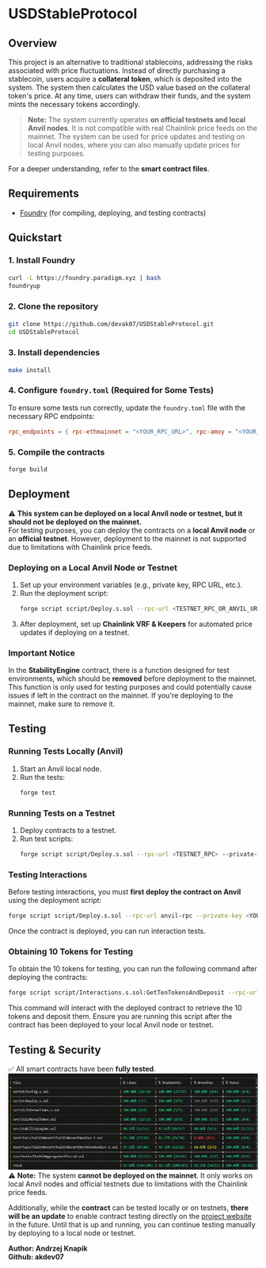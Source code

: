 # USDStableProtocol  

## Overview  
This project is an alternative to traditional stablecoins, addressing the risks associated with price fluctuations. Instead of directly purchasing a stablecoin, users acquire a **collateral token**, which is deposited into the system. The system then calculates the USD value based on the collateral token's price. At any time, users can withdraw their funds, and the system mints the necessary tokens accordingly.  

> **Note:** The system currently operates **on official testnets and local Anvil nodes**. It is not compatible with real Chainlink price feeds on the mainnet. The system can be used for price updates and testing on local Anvil nodes, where you can also manually update prices for testing purposes. 

For a deeper understanding, refer to the **smart contract files**.

## Requirements  
- [Foundry](https://github.com/foundry-rs/foundry) (for compiling, deploying, and testing contracts)  

## Quickstart  

### 1. Install Foundry  
```sh
curl -L https://foundry.paradigm.xyz | bash  
foundryup  
```  

### 2. Clone the repository  
```sh
git clone https://github.com/devak07/USDStableProtocol.git  
cd USDStableProtocol  
```  

### 3. Install dependencies  
```sh
make install  
```  

### 4. Configure `foundry.toml` (Required for Some Tests)  
To ensure some tests run correctly, update the `foundry.toml` file with the necessary RPC endpoints:  
```toml
rpc_endpoints = { rpc-ethmainnet = "<YOUR_RPC_URL>", rpc-amoy = "<YOUR_RPC_URL>", anvil-rpc = "127.0.0.1:8545" }
```

### 5. Compile the contracts  
```sh
forge build  
```  

## Deployment  

⚠️ **This system can be deployed on a local Anvil node or testnet, but it should not be deployed on the mainnet.**  
For testing purposes, you can deploy the contracts on a **local Anvil node** or an **official testnet**. However, deployment to the mainnet is not supported due to limitations with Chainlink price feeds.

### Deploying on a Local Anvil Node or Testnet  

1. Set up your environment variables (e.g., private key, RPC URL, etc.).  
2. Run the deployment script:  
   ```sh
   forge script script/Deploy.s.sol --rpc-url <TESTNET_RPC_OR_ANVIL_URL> --private-key <YOUR_PRIVATE_KEY> --broadcast  
   ```  
3. After deployment, set up **Chainlink VRF & Keepers** for automated price updates if deploying on a testnet.  

### Important Notice  
In the **StabilityEngine** contract, there is a function designed for test environments, which should be **removed** before deployment to the mainnet. This function is only used for testing purposes and could potentially cause issues if left in the contract on the mainnet. If you're deploying to the mainnet, make sure to remove it.

## Testing  

### Running Tests Locally (Anvil)  

1. Start an Anvil local node.  
2. Run the tests:  
   ```sh
   forge test  
   ```  

### Running Tests on a Testnet  
1. Deploy contracts to a testnet.  
2. Run test scripts:  
   ```sh
   forge script script/Deploy.s.sol --rpc-url <TESTNET_RPC> --private-key <YOUR_PRIVATE_KEY> --broadcast  
   ```  

### Testing Interactions  
Before testing interactions, you must **first deploy the contract on Anvil** using the deployment script:
```sh
forge script script/Deploy.s.sol --rpc-url anvil-rpc --private-key <YOUR_PRIVATE_KEY> --broadcast
```
Once the contract is deployed, you can run interaction tests.

### Obtaining 10 Tokens for Testing  
To obtain the 10 tokens for testing, you can run the following command after deploying the contracts:

```sh
forge script script/Interactions.s.sol:GetTenTokensAndDeposit --rpc-url <TESTNET_RPC_OR_ANVIL_URL> --private-key <YOUR_PRIVATE_KEY> --broadcast 
```

This command will interact with the deployed contract to retrieve the 10 tokens and deposit them. Ensure you are running this script after the contract has been deployed to your local Anvil node or testnet.

## Testing & Security  
✅ All smart contracts have been **fully tested**.  
![Alt text](img/coverage.png)  
⚠️ **Note:** The system **cannot be deployed on the mainnet**. It only works on local Anvil nodes and official testnets due to limitations with the Chainlink price feeds.  

Additionally, while the **contract** can be tested locally or on testnets, **there will be an update** to enable contract testing directly on the [project website](#) in the future. Until that is up and running, you can continue testing manually by deploying to a local node or testnet.

**Author: Andrzej Knapik**  
**Github: akdev07**

